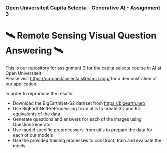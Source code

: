 ### Open Universiteit Capita Selecta - Generative AI - Assignment 3

# 🛰️ Remote Sensing Visual Question Answering 🛰️

This is our repository for assignment 3 for the capita selecta course in AI at Open Universiteit  
Please visit https://ou-capitaselecta.streamlit.app/ for a demonstration of our application.

In order to reproduce the results:
- Download the BigEarthNet-S2 dataset from https://bigearth.net/
- Use BigEarthNetPreProcessing from utils to create 3D and 6D equivalents of the data
- Generate questions and answers for each of the images using QuestionGenerator 
- Use model specific preprocessers from utils to prepare the data for each of our models
- Use the provided training processes to construct, train and evaluate the moels 

